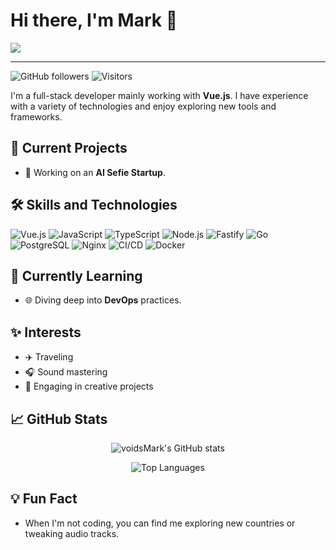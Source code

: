 

<p align="center" >
  <h1>Hi there, I'm Mark 👋</h1>
  <img src="https://readme-typing-svg.herokuapp.com?color=%2336BCF7&lines=Full-stack+Developer;Passionate+about+Vue.js+%26+Go;Always+Learning+New+Things">
</p>

---

![GitHub followers](https://img.shields.io/github/followers/voidsMark?style=social)
![Visitors](https://visitor-badge.glitch.me/badge?page_id=voidsMark.voidsMark)

I'm a full-stack developer mainly working with **Vue.js**. I have experience with a variety of technologies and enjoy exploring new tools and frameworks.

## 🚀 Current Projects

- 🔭 Working on an **AI Sefie Startup**.

## 🛠 Skills and Technologies

![Vue.js](https://img.shields.io/badge/-Vue.js-4FC08D?style=flat-square&logo=Vue.js&logoColor=white)
![JavaScript](https://img.shields.io/badge/-JavaScript-F7DF1E?style=flat-square&logo=JavaScript&logoColor=black)
![TypeScript](https://img.shields.io/badge/-TypeScript-3178C6?style=flat-square&logo=TypeScript&logoColor=white)
![Node.js](https://img.shields.io/badge/-Node.js-339933?style=flat-square&logo=Node.js&logoColor=white)
![Fastify](https://img.shields.io/badge/-Fastify-000000?style=flat-square&logo=Fastify&logoColor=white)
![Go](https://img.shields.io/badge/-Go-00ADD8?style=flat-square&logo=Go&logoColor=white)
![PostgreSQL](https://img.shields.io/badge/-PostgreSQL-336791?style=flat-square&logo=PostgreSQL&logoColor=white)
![Nginx](https://img.shields.io/badge/-Nginx-009639?style=flat-square&logo=nginx&logoColor=white)
![CI/CD](https://img.shields.io/badge/-CI%2FCD-4285F4?style=flat-square&logo=CircleCI&logoColor=white)
![Docker](https://img.shields.io/badge/-Docker-2496ED?style=flat-square&logo=Docker&logoColor=white)

## 🌱 Currently Learning

- 🌐 Diving deep into **DevOps** practices.

## ✨ Interests

- ✈️ Traveling
- 🎧 Sound mastering
- 🎨 Engaging in creative projects

## 📈 GitHub Stats

<p align="center">
  <img src="https://github-readme-stats.vercel.app/api?username=voidsMark&show_icons=true&theme=tokyonight" alt="voidsMark's GitHub stats" />
</p>
<p align="center">
  <img src="https://github-readme-stats.vercel.app/api/top-langs/?username=voidsMark&layout=compact&theme=tokyonight" alt="Top Languages" />
</p>

## 💡 Fun Fact

- When I'm not coding, you can find me exploring new countries or tweaking audio tracks.
